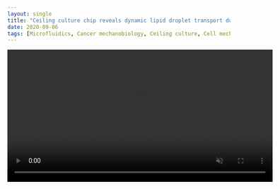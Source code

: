 ```yaml
---
layout: single
title: "Ceiling culture chip reveals dynamic lipid droplet transport during adipocyte dedifferentiation via actin remodeling"
date: 2020-09-06
tags: [Microfluidics, Cancer mechanobiology, Ceiling culture, Cell mechanics, Confined growth, Liquid biopsy]
---
```


<div style="text-align:center;">
  <video width="600" controls loop muted>
    <source src="/assets/videos/Supplementary Video 1.mp4" type="video/mp4">
    Your browser does not support the video tag.
  </video>
</div>

